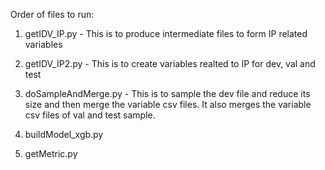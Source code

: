Order of files to run:

1. getIDV_IP.py - This is to produce intermediate files to form IP related variables 

2. getIDV_IP2.py - This is to create variables realted to IP for dev, val and test

3. doSampleAndMerge.py - This is to sample the dev file and reduce its size and then merge the variable csv files.
It also merges the variable csv files of val and test sample.

4. buildModel_xgb.py

5. getMetric.py
